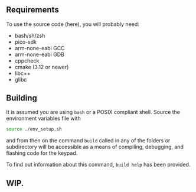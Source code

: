 # 

## Requirements

To use the source code (here), you will probably need:

- bash/sh/zsh
- pico-sdk
- arm-none-eabi GCC
- arm-none-eabi GDB 
- cppcheck 
- cmake (3.12 or newer) 
- libc++
- glibc


## Building

It is assumed you are using `bash` or a POSIX compliant shell. Source the environment variables
file with 

```bash 
source ./env_setup.sh
```

and from then on the command `build` called in any of the folders or subdirectory will be accessible
as a means of compiling, debugging, and flashing code for the keypad. 

To find out information about this command, `build help` has been provided. 


## WIP.
